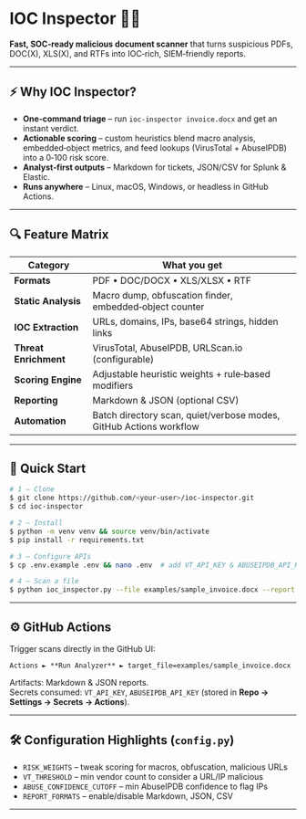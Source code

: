# IOC Inspector 🕵️‍♂️

**Fast, SOC‑ready malicious document scanner** that turns suspicious PDFs, DOC(X), XLS(X), and RTFs into IOC‑rich, SIEM‑friendly reports.

---

## ⚡ Why IOC Inspector?
- **One‑command triage** – run `ioc-inspector invoice.docx` and get an instant verdict.
- **Actionable scoring** – custom heuristics blend macro analysis, embedded‑object metrics, and feed lookups (VirusTotal + AbuseIPDB) into a 0‑100 risk score.
- **Analyst‑first outputs** – Markdown for tickets, JSON/CSV for Splunk & Elastic.
- **Runs anywhere** – Linux, macOS, Windows, or headless in GitHub Actions.

---

## 🔍 Feature Matrix
| Category           | What you get                                                                 |
|--------------------|------------------------------------------------------------------------------|
| **Formats**        | PDF • DOC/DOCX • XLS/XLSX • RTF                                              |
| **Static Analysis**| Macro dump, obfuscation finder, embedded‑object counter                      |
| **IOC Extraction** | URLs, domains, IPs, base64 strings, hidden links                             |
| **Threat Enrichment** | VirusTotal, AbuseIPDB, URLScan.io (configurable)                          |
| **Scoring Engine** | Adjustable heuristic weights + rule‑based modifiers                         |
| **Reporting**      | Markdown & JSON (optional CSV)                                               |
| **Automation**     | Batch directory scan, quiet/verbose modes, GitHub Actions workflow          |

---

## 🚀 Quick Start
```bash
# 1 – Clone
$ git clone https://github.com/<your-user>/ioc-inspector.git
$ cd ioc-inspector

# 2 – Install
$ python -m venv venv && source venv/bin/activate
$ pip install -r requirements.txt

# 3 – Configure APIs
$ cp .env.example .env && nano .env  # add VT_API_KEY & ABUSEIPDB_API_KEY

# 4 – Scan a file
$ python ioc_inspector.py --file examples/sample_invoice.docx --report
```

---

## ⚙️ GitHub Actions
Trigger scans directly in the GitHub UI:
```
Actions ► **Run Analyzer** ► target_file=examples/sample_invoice.docx
```
Artifacts: Markdown & JSON reports.  
Secrets consumed: `VT_API_KEY`, `ABUSEIPDB_API_KEY` (stored in **Repo → Settings → Secrets → Actions**).

---

## 🛠️ Configuration Highlights (`config.py`)
- `RISK_WEIGHTS` – tweak scoring for macros, obfuscation, malicious URLs
- `VT_THRESHOLD` – min vendor count to consider a URL/IP malicious
- `ABUSE_CONFIDENCE_CUTOFF` – min AbuseIPDB confidence to flag IPs
- `REPORT_FORMATS` – enable/disable Markdown, JSON, CSV

---
